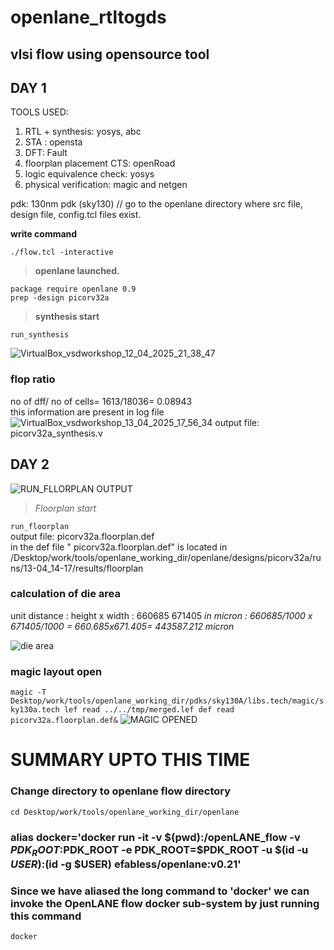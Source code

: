 # openlane_rtltogds
## vlsi flow using opensource tool
## DAY 1 ##
TOOLS USED: 
  1. RTL + synthesis: yosys, abc
  2. STA : opensta
  3. DFT: Fault
  4. floorplan placement CTS: openRoad
  5. logic equivalence check: yosys 
  6. physical verification: magic and netgen

pdk: 130nm pdk (sky130)
// go to the openlane directory where src file, design file, config.tcl files exist.

**write command**
```
./flow.tcl -interactive
```
>__openlane launched.__
```
package require openlane 0.9
prep -design picorv32a
```
>__synthesis start__
```
run_synthesis
```
![VirtualBox_vsdworkshop_12_04_2025_21_38_47](https://github.com/user-attachments/assets/26cc62ea-14a6-4d96-a8c3-f6b7cdb17193)
### flop ratio ###
no of dff/ no of cells= 1613/18036= 0.08943 \
this information are present in log file
![VirtualBox_vsdworkshop_13_04_2025_17_56_34](https://github.com/user-attachments/assets/554e4f79-e2e5-459e-a440-482b13e001a3)
output file: picorv32a_synthesis.v

## DAY 2 ##

![RUN_FLLORPLAN OUTPUT](https://github.com/user-attachments/assets/e99ab75d-74c0-4bdd-89df-c44fb6abcf8d)
> _Floorplan start_

``` run_floorplan ```\
output file: picorv32a.floorplan.def\
in the def file " picorv32a.floorplan.def" is located in\
/Desktop/work/tools/openlane_working_dir/openlane/designs/picorv32a/runs/13-04_14-17/results/floorplan
### calculation of die area ###
unit distance : height x width : 660685 671405
_in micron : 660685/1000 x 671405/1000 = 660.685x671.405= 443587.212 micron_

![die area](https://github.com/user-attachments/assets/f63e5570-a15f-447c-ad74-840bf8c797cc)

### magic layout open ###
``` magic -T Desktop/work/tools/openlane_working_dir/pdks/sky130A/libs.tech/magic/sky130a.tech lef read ../../tmp/merged.lef def read picorv32a.floorplan.def& ```
![MAGIC OPENED](https://github.com/user-attachments/assets/4eb06512-eaeb-4f1d-ab50-a56b1e86f902)
# SUMMARY UPTO THIS TIME #
### Change directory to openlane flow directory
``` cd Desktop/work/tools/openlane_working_dir/openlane ```

### alias docker='docker run -it -v $(pwd):/openLANE_flow -v $PDK_ROOT:$PDK_ROOT -e PDK_ROOT=$PDK_ROOT -u $(id -u $USER):$(id -g $USER) efabless/openlane:v0.21'
### Since we have aliased the long command to 'docker' we can invoke the OpenLANE flow docker sub-system by just running this command
``` docker ```
